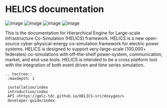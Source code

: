 HELICS documentation
====================

![image](https://travis-ci.org/GMLC-TDC/HELICS-src.svg?branch=master)
![image](https://ci.appveyor.com/api/projects/status/afpa4mv0kgsjwvtn/branch/develop?svg=true)
![image](https://badges.gitter.im/GMLC-TDC/HELICS-src.png)
![image](https://img.shields.io/badge/docs-ready-blue.svg)

This is the documentation for Hierarchical Engine for Large-scale
Infrastructure Co-Simulation (HELICS) framework. HELICS is a new
open-source cyber-physical-energy co-simulation framework for electric
power systems. HELICS is designed to support very-large-scale (100,000+
federates) co-simulations with off-the-shelf power-system,
communication, market, and end-use tools. HELICS is intended to be a
cross platform tool with the integration of both event driven and time
series simulation.

```eval_rst
.. toctree::
 :maxdepth: 1

 installation/index
 introduction/index
 API <https://gmlc-tdc.github.io/HELICS-src/doxygen/>
 developer-guide/index
```

